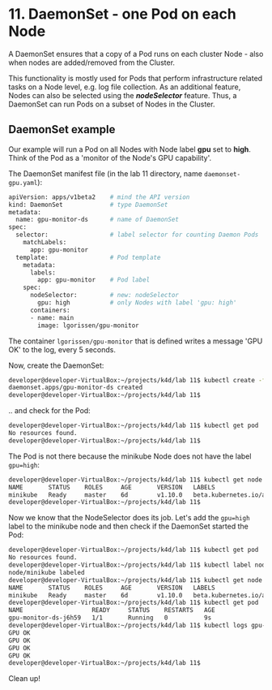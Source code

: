 # 11. DaemonSet - one Pod on each Node

A DaemonSet ensures that a copy of a Pod runs on each cluster Node - also when nodes are added/removed from the Cluster.

This functionality is mostly used for Pods that perform infrastructure related tasks on a Node level, e.g. log file collection.
As an additional feature, Nodes can also be selected using the ***nodeSelector*** feature. Thus, a DaemonSet can run Pods on a subset of Nodes in the Cluster.


## DaemonSet example

Our example will run a Pod on all Nodes with Node label **gpu** set to **high**. Think of the Pod as a 'monitor of the Node's GPU capability'.

The DaemonSet manifest file (in the lab 11 directory, name `daemonset-gpu.yaml`):

```bash
apiVersion: apps/v1beta2    # mind the API version
kind: DaemonSet             # type DaemonSet
metadata:
  name: gpu-monitor-ds      # name of DaemonSet
spec:
  selector:                 # label selector for counting Daemon Pods
    matchLabels:
      app: gpu-monitor      
  template:                 # Pod template
    metadata:
      labels:
        app: gpu-monitor    # Pod label
    spec:
      nodeSelector:         # new: nodeSelector
        gpu: high           # only Nodes with label 'gpu: high'
      containers:
      - name: main
        image: lgorissen/gpu-monitor
```

The container `lgorissen/gpu-monitor` that is defined writes a message 'GPU OK' to the log, every 5 seconds.

Now, create the DaemonSet:

```bash
developer@developer-VirtualBox:~/projects/k4d/lab 11$ kubectl create -f daemonset-gpu.yaml 
daemonset.apps/gpu-monitor-ds created
developer@developer-VirtualBox:~/projects/k4d/lab 11$ 
```
.. and check for the Pod:

```bash
developer@developer-VirtualBox:~/projects/k4d/lab 11$ kubectl get pod
No resources found.
developer@developer-VirtualBox:~/projects/k4d/lab 11$
```
The Pod is not there because the minikube Node does not have the label `gpu=high`:

```bash
developer@developer-VirtualBox:~/projects/k4d/lab 11$ kubectl get node minikube --show-labels 
NAME       STATUS    ROLES     AGE       VERSION   LABELS
minikube   Ready     master    6d        v1.10.0   beta.kubernetes.io/arch=amd64,beta.kubernetes.io/os=linux,kubernetes.io/hostname=minikube,node-role.kubernetes.io/master=
developer@developer-VirtualBox:~/projects/k4d/lab 11$
```

Now we know that the NodeSelector does its job. Let's add the `gpu=high` label to the minikube node and then check if the DaemonSet started the Pod:

```bash
developer@developer-VirtualBox:~/projects/k4d/lab 11$ kubectl get pod
No resources found.
developer@developer-VirtualBox:~/projects/k4d/lab 11$ kubectl label node minikube gpu=high
node/minikube labeled
developer@developer-VirtualBox:~/projects/k4d/lab 11$ kubectl get node minikube --show-labels 
NAME       STATUS    ROLES     AGE       VERSION   LABELS
minikube   Ready     master    6d        v1.10.0   beta.kubernetes.io/arch=amd64,beta.kubernetes.io/os=linux,gpu=high,kubernetes.io/hostname=minikube,node-role.kubernetes.io/master=
developer@developer-VirtualBox:~/projects/k4d/lab 11$ kubectl get pod
NAME                   READY     STATUS    RESTARTS   AGE
gpu-monitor-ds-j6h59   1/1       Running   0          9s
developer@developer-VirtualBox:~/projects/k4d/lab 11$ kubectl logs gpu-monitor-ds-j6h59 
GPU OK
GPU OK
GPU OK
GPU OK
developer@developer-VirtualBox:~/projects/k4d/lab 11$
```

Clean up!

